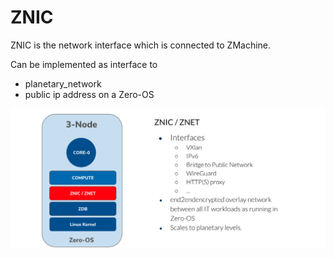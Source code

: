# ZNIC

ZNIC is the network interface which is connected to ZMachine.

Can be implemented as interface to

- planetary_network
- public ip address on a Zero-OS

![](img/znet_znic.jpg)

